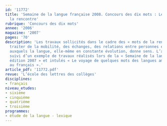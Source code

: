 ```yaml
---
id: '11772'
title: 'Semaine de la langue française 2008. Concours des dix mots : Les mots de
  la rencontre'
rubrique: 'Concours des dix mots'
annee: '2006'
magazine: '2007'
pages: '70'
description: 'Les travaux sollicités dans le cadre des « mots de la rencontre » devront
  traiter de la mobilité, des échanges, des relations entre personnes et cultures
  auxquels la langue, elle-même en constante évolution, donne sens. L’article est
  suivi d’un exemple de travaux réalisés lors de la « Semaine de la langue française,
  édition 2007 » et intulés « Le voyage de quelques mots des langues amérindiennes
  au français ».'
article_pdf: '11772.pdf'
revue: 'L’école des lettres des collèges'
disciplines:
- français
niveau_etudes:
- sixième
- cinquième
- quatrième
- troisième
programmes:
- étude de la langue - lexique
---
```

